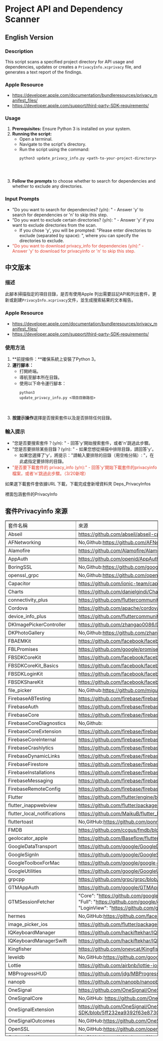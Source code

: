 <!DOCTYPE html><html><head><meta http-equiv="Content-Type" content="text/html; charset=UTF-8"><link rel="stylesheet" type="text/css" id="u0" href="https://zh-tw.rakko.tools/tools/129/lib/tinymce/skins/ui/oxide/content.min.css"><link rel="stylesheet" type="text/css" id="u1" href="https://zh-tw.rakko.tools/tools/129/lib/tinymce/skins/content/default/content.min.css"></head><body id="tinymce" class="mce-content-body " data-id="content" contenteditable="true" spellcheck="false"><div dir="auto"><div class="markdown-heading" dir="auto"><h1 class="heading-element" dir="auto">Project API and Dependency Scanner</h1><a id="user-content-project-api-and-dependency-scanner" class="anchor" href="https://github.com/kimbely0320/update_privacy_info.py#project-api-and-dependency-scanner" aria-label="Permalink: Project API and Dependency Scanner" data-mce-href="https://github.com/kimbely0320/update_privacy_info.py#project-api-and-dependency-scanner"></a></div><a id="user-content-project-api-and-dependency-scanner" href="https://github.com/kimbely0320/update_privacy_info.py#project-api-and-dependency-scanner" aria-label="Permalink: Project API and Dependency Scanner" data-mce-href="https://github.com/kimbely0320/update_privacy_info.py#project-api-and-dependency-scanner"></a></div><div dir="auto"><div class="markdown-heading" dir="auto"><h2 class="heading-element" dir="auto">English Version</h2><a id="user-content-english-version" class="anchor" href="https://github.com/kimbely0320/update_privacy_info.py#english-version" aria-label="Permalink: English Version" data-mce-href="https://github.com/kimbely0320/update_privacy_info.py#english-version"></a></div><a id="user-content-english-version" href="https://github.com/kimbely0320/update_privacy_info.py#english-version" aria-label="Permalink: English Version" data-mce-href="https://github.com/kimbely0320/update_privacy_info.py#english-version"></a></div><div dir="auto"><div class="markdown-heading" dir="auto"><h3 class="heading-element" dir="auto">Description</h3><a id="user-content-description" class="anchor" href="https://github.com/kimbely0320/update_privacy_info.py#description" aria-label="Permalink: Description" data-mce-href="https://github.com/kimbely0320/update_privacy_info.py#description"></a></div><a id="user-content-description" href="https://github.com/kimbely0320/update_privacy_info.py#description" aria-label="Permalink: Description" data-mce-href="https://github.com/kimbely0320/update_privacy_info.py#description"></a></div><p dir="auto">This script scans a specified project directory for API usage and dependencies, updates or creates a <code>PrivacyInfo.xcprivacy</code> file, and generates a text report of the findings.</p><div dir="auto"><div class="markdown-heading" dir="auto"><h3 class="heading-element" dir="auto">Apple Resource</h3><a id="user-content-apple-resource" class="anchor" href="https://github.com/kimbely0320/update_privacy_info.py#apple-resource" aria-label="Permalink: Apple Resource" data-mce-href="https://github.com/kimbely0320/update_privacy_info.py#apple-resource"></a></div><a id="user-content-apple-resource" href="https://github.com/kimbely0320/update_privacy_info.py#apple-resource" aria-label="Permalink: Apple Resource" data-mce-href="https://github.com/kimbely0320/update_privacy_info.py#apple-resource"></a></div><ul dir="auto"><li><a href="https://developer.apple.com/documentation/bundleresources/privacy_manifest_files/" rel="nofollow" data-mce-href="https://developer.apple.com/documentation/bundleresources/privacy_manifest_files/">https://developer.apple.com/documentation/bundleresources/privacy_manifest_files/</a></li><li><a href="https://developer.apple.com/support/third-party-SDK-requirements/" rel="nofollow" data-mce-href="https://developer.apple.com/support/third-party-SDK-requirements/">https://developer.apple.com/support/third-party-SDK-requirements/</a></li></ul><div dir="auto"><div class="markdown-heading" dir="auto"><h3 class="heading-element" dir="auto">Usage</h3><a id="user-content-usage" class="anchor" href="https://github.com/kimbely0320/update_privacy_info.py#usage" aria-label="Permalink: Usage" data-mce-href="https://github.com/kimbely0320/update_privacy_info.py#usage"></a></div><a id="user-content-usage" href="https://github.com/kimbely0320/update_privacy_info.py#usage" aria-label="Permalink: Usage" data-mce-href="https://github.com/kimbely0320/update_privacy_info.py#usage"></a></div><ol dir="auto"><li><strong>Prerequisites:</strong> Ensure Python 3 is installed on your system.</li><li><strong>Running the script:</strong><ul dir="auto"><li>Open a terminal.</li><li>Navigate to the script's directory.</li><li>Run the script using the command:<div dir="auto"><pre><code>python3 update_privacy_info.py &lt;path-to-your-project-directory&gt;
</code></pre><p dir="auto" data-sourcepos="2:1-3:2020"><code></code></p><div dir="auto"><br></div></div></li></ul></li><li><strong>Follow the prompts</strong> to choose whether to search for dependencies and whether to exclude any directories.</li></ol><div dir="auto"><div class="markdown-heading" dir="auto"><h3 class="heading-element" dir="auto">Input Prompts</h3><a id="user-content-input-prompts" class="anchor" href="https://github.com/kimbely0320/update_privacy_info.py#input-prompts" aria-label="Permalink: Input Prompts" data-mce-href="https://github.com/kimbely0320/update_privacy_info.py#input-prompts"></a></div><a id="user-content-input-prompts" href="https://github.com/kimbely0320/update_privacy_info.py#input-prompts" aria-label="Permalink: Input Prompts" data-mce-href="https://github.com/kimbely0320/update_privacy_info.py#input-prompts"></a></div><ul dir="auto"><li>"Do you want to search for dependencies? (y/n): " - Answer 'y' to search for dependencies or 'n' to skip this step.</li><li>"Do you want to exclude certain directories? (y/n): " - Answer 'y' if you want to exclude directories from the scan.<ul dir="auto"><li>If you chose 'y', you will be prompted: "Please enter directories to exclude (separated by space): ", where you can specify the directories to exclude.</li></ul></li><li><span style="color: rgb(224, 62, 45);" data-mce-style="color: #e03e2d;">"Do you want to download privacy_info for dependencies (y/n):" - Answer 'y' to download for privacyinfo or 'n' to skip this step.</span><br></li></ul><div dir="auto"><div class="markdown-heading" dir="auto"><h2 class="heading-element" dir="auto">中文版本</h2><a id="user-content-中文版本" class="anchor" href="https://github.com/kimbely0320/update_privacy_info.py#%E4%B8%AD%E6%96%87%E7%89%88%E6%9C%AC" aria-label="Permalink: 中文版本" data-mce-href="https://github.com/kimbely0320/update_privacy_info.py#%E4%B8%AD%E6%96%87%E7%89%88%E6%9C%AC"></a></div><a id="user-content-中文版本" href="https://github.com/kimbely0320/update_privacy_info.py#%E4%B8%AD%E6%96%87%E7%89%88%E6%9C%AC" aria-label="Permalink: 中文版本" data-mce-href="https://github.com/kimbely0320/update_privacy_info.py#%E4%B8%AD%E6%96%87%E7%89%88%E6%9C%AC"></a></div><div dir="auto"><div class="markdown-heading" dir="auto"><h3 class="heading-element" dir="auto">描述</h3><a id="user-content-描述" class="anchor" href="https://github.com/kimbely0320/update_privacy_info.py#%E6%8F%8F%E8%BF%B0" aria-label="Permalink: 描述" data-mce-href="https://github.com/kimbely0320/update_privacy_info.py#%E6%8F%8F%E8%BF%B0"></a></div><a id="user-content-描述" href="https://github.com/kimbely0320/update_privacy_info.py#%E6%8F%8F%E8%BF%B0" aria-label="Permalink: 描述" data-mce-href="https://github.com/kimbely0320/update_privacy_info.py#%E6%8F%8F%E8%BF%B0"></a></div><p dir="auto">此腳本掃描指定的項目目錄，是否有使用Apple 列出需要註記API和列出套件，更新或創建<code>PrivacyInfo.xcprivacy</code>文件，並生成搜索結果的文本報告。</p><div dir="auto"><div class="markdown-heading" dir="auto"><h3 class="heading-element" dir="auto">Apple Resource</h3><a id="user-content-apple-resource-1" class="anchor" href="https://github.com/kimbely0320/update_privacy_info.py#apple-resource-1" aria-label="Permalink: Apple Resource" data-mce-href="https://github.com/kimbely0320/update_privacy_info.py#apple-resource-1"></a></div><a id="user-content-apple-resource-1" href="https://github.com/kimbely0320/update_privacy_info.py#apple-resource-1" aria-label="Permalink: Apple Resource" data-mce-href="https://github.com/kimbely0320/update_privacy_info.py#apple-resource-1"></a></div><ul dir="auto"><li><a href="https://developer.apple.com/documentation/bundleresources/privacy_manifest_files/" rel="nofollow" data-mce-href="https://developer.apple.com/documentation/bundleresources/privacy_manifest_files/">https://developer.apple.com/documentation/bundleresources/privacy_manifest_files/</a></li><li><a href="https://developer.apple.com/support/third-party-SDK-requirements/" rel="nofollow" data-mce-href="https://developer.apple.com/support/third-party-SDK-requirements/">https://developer.apple.com/support/third-party-SDK-requirements/</a></li></ul><div dir="auto"><div class="markdown-heading" dir="auto"><h3 class="heading-element" dir="auto">使用方法</h3><a id="user-content-使用方法" class="anchor" href="https://github.com/kimbely0320/update_privacy_info.py#%E4%BD%BF%E7%94%A8%E6%96%B9%E6%B3%95" aria-label="Permalink: 使用方法" data-mce-href="https://github.com/kimbely0320/update_privacy_info.py#%E4%BD%BF%E7%94%A8%E6%96%B9%E6%B3%95"></a></div><a id="user-content-使用方法" href="https://github.com/kimbely0320/update_privacy_info.py#%E4%BD%BF%E7%94%A8%E6%96%B9%E6%B3%95" aria-label="Permalink: 使用方法" data-mce-href="https://github.com/kimbely0320/update_privacy_info.py#%E4%BD%BF%E7%94%A8%E6%96%B9%E6%B3%95"></a></div><ol dir="auto"><li>**前提條件：**確保系統上安裝了Python 3。</li><li><strong>運行腳本：</strong><ul dir="auto"><li>打開終端。</li><li>導航至腳本所在目錄。</li><li>使用以下命令運行腳本：<div dir="auto"><div class="snippet-clipboard-content notranslate position-relative overflow-auto"><pre class="notranslate"><code>python3 update_privacy_info.py &lt;項目目錄路徑&gt;
</code></pre><div class="zeroclipboard-container position-absolute right-0 top-0"><br></div></div><div dir="auto"><br></div></div></li></ul></li><li><strong>按提示操作</strong>選擇是否搜索套件以及是否排除任何目錄。</li></ol><div dir="auto"><div class="markdown-heading" dir="auto"><h3 class="heading-element" dir="auto">輸入提示</h3><a id="user-content-輸入提示" class="anchor" href="https://github.com/kimbely0320/update_privacy_info.py#%E8%BC%B8%E5%85%A5%E6%8F%90%E7%A4%BA" aria-label="Permalink: 輸入提示" data-mce-href="https://github.com/kimbely0320/update_privacy_info.py#%E8%BC%B8%E5%85%A5%E6%8F%90%E7%A4%BA"></a></div><a id="user-content-輸入提示" href="https://github.com/kimbely0320/update_privacy_info.py#%E8%BC%B8%E5%85%A5%E6%8F%90%E7%A4%BA" aria-label="Permalink: 輸入提示" data-mce-href="https://github.com/kimbely0320/update_privacy_info.py#%E8%BC%B8%E5%85%A5%E6%8F%90%E7%A4%BA"></a></div><ul dir="auto"><li>"您是否要搜索套件？(y/n): " - 回答'y'開始搜索套件，或者'n'跳過此步驟。</li><li>"您是否要排除某些目錄？(y/n): " - 如果您想從掃描中排除目錄，請回答'y'。<ul dir="auto"><li>如果您選擇了'y'，將提示："請輸入要排除的目錄（用空格分隔）: "，在此處指定要排除的目錄。</li></ul></li><li><span style="color: rgb(224, 62, 45);" data-mce-style="color: #e03e2d;">"是否要下載套件的 privacy_info (y/n):" - 回答'y'開始下載套件的privacyinfo檔案，或者'n'跳過此步驟。（3/20新增）</span></li></ul><p dir="auto">如果選下載套件會依據URL 下載，下載完成會新增資料夾 Deps_PrivacyInfos<br></p><p dir="auto">裡面包涵套件的PrivacyInfo</p><div class="markdown-heading" dir="auto"><h2 class="heading-element" dir="auto">套件Privacyinfo 來源</h2><table style="border-collapse: collapse; width: 100%; height: 1694px;" border="1"><tbody><tr style="height: 22px;"><td style="width: 25.890986%; height: 22px;">套件名稱</td><td style="width: 74.109014%; height: 22px;">來源</td></tr><tr style="height: 22px;"><td style="width: 25.890986%; height: 22px;"><div><div>Abseil</div></div></td><td style="width: 74.109014%; height: 22px;"><div><div>https://github.com/abseil/abseil-cpp/blob/a41e0168bf2e4f071adc145e0ea8ccec767cd98f/PrivacyInfo.xcprivacy#L4</div></div></td></tr><tr style="height: 22px;"><td style="width: 25.890986%; height: 22px;"><div><div><div><div>AFNetworking</div></div></div></div></td><td style="width: 74.109014%; height: 22px;"><div><div><div><div>No,Github:https://github.com/AFNetworking/AFNetworking</div></div></div></div></td></tr><tr style="height: 22px;"><td style="width: 25.890986%; height: 22px;"><div><div><div><div><div><div>Alamofire</div></div></div></div></div></div></td><td style="width: 74.109014%; height: 22px;"><div><div><div><div><div><div>https://github.com/Alamofire/Alamofire/blob/master/Source/PrivacyInfo.xcprivacy</div></div></div></div></div></div></td></tr><tr style="height: 22px;"><td style="width: 25.890986%; height: 22px;"><div><div><div><div><div><div><div><div>AppAuth</div></div></div></div></div></div></div></div></td><td style="width: 74.109014%; height: 22px;"><div><div><div><div><div><div><div><div>https://github.com/openid/AppAuth-iOS/blob/master/Sources/AppAuth/Resources/PrivacyInfo.xcprivacy</div></div></div></div></div></div></div></div></td></tr><tr style="height: 22px;"><td style="width: 25.890986%; height: 22px;"><div><div><div><div><div><div><div><div><div><div>BoringSSL</div></div></div></div></div></div></div></div></div></div></td><td style="width: 74.109014%; height: 22px;"><div><div><div><div><div><div><div><div><div><div>No,Github:https://github.com/google/boringssl</div></div></div></div></div></div></div></div></div></div></td></tr><tr style="height: 22px;"><td style="width: 25.890986%; height: 22px;"><div><div><div><div><div><div><div><div><div><div>openssl_grpc</div></div></div></div></div></div></div></div></div></div></td><td style="width: 74.109014%; height: 22px;"><div><div><div><div><div><div><div><div><div><div>No,Github:https://github.com/openssl/openssl/discussions/23262</div></div></div></div></div></div></div></div></div></div></td></tr><tr style="height: 22px;"><td style="width: 25.890986%; height: 22px;"><div><div><div><div><div><div><div><div><div><div>Capacitor</div></div></div></div></div></div></div></div></div></div></td><td style="width: 74.109014%; height: 22px;"><div><div><div><div><div><div><div><div><div><div>https://github.com/ionic-team/capacitor/blob/main/ios/Capacitor/Capacitor/PrivacyInfo.xcprivacy</div></div></div></div></div></div></div></div></div></div></td></tr><tr style="height: 22px;"><td style="width: 25.890986%; height: 22px;"><div><div><div><div><div><div><div><div><div><div>Charts</div></div></div></div></div></div></div></div></div></div></td><td style="width: 74.109014%; height: 22px;"><div><div><div><div><div><div><div><div><div><div>https://github.com/danielgindi/Charts/blob/master/Source/Charts/PrivacyInfo.xcprivacy</div></div></div></div></div></div></div></div></div></div></td></tr><tr style="height: 22px;"><td style="width: 25.890986%; height: 22px;"><div><div><div><div><div><div><div><div><div><div>connectivity_plus</div></div></div></div></div></div></div></div></div></div></td><td style="width: 74.109014%; height: 22px;"><div><div><div><div><div><div><div><div><div><div>https://github.com/fluttercommunity/plus_plugins/blob/main/packages/connectivity_plus/connectivity_plus/darwin/PrivacyInfo.xcprivacy</div></div></div></div></div></div></div></div></div></div></td></tr><tr style="height: 22px;"><td style="width: 25.890986%; height: 22px;"><div><div><div><div><div><div><div><div><div><div>Cordova</div></div></div></div></div></div></div></div></div></div></td><td style="width: 74.109014%; height: 22px;"><div><div><div><div><div><div><div><div><div><div>https://github.com/apache/cordova-ios/blob/master/CordovaLib/PrivacyInfo.xcprivacy</div></div></div></div></div></div></div></div></div></div></td></tr><tr style="height: 22px;"><td style="width: 25.890986%; height: 22px;"><div><div><div><div><div><div><div><div><div><div>device_info_plus</div></div></div></div></div></div></div></div></div></div></td><td style="width: 74.109014%; height: 22px;"><div><div><div><div><div><div><div><div><div><div>https://github.com/fluttercommunity/plus_plugins/blob/9e187803d395bf1d8cbe74a0494ef28989451dde/packages/device_info_plus/device_info_plus/ios/PrivacyInfo.xcprivacy</div></div></div></div></div></div></div></div></div></div></td></tr><tr style="height: 22px;"><td style="width: 25.890986%; height: 22px;"><div><div><div><div><div><div><div><div><div><div>DKImagePickerController</div></div></div></div></div></div></div></div></div></div></td><td style="width: 74.109014%; height: 22px;"><div><div><div><div><div><div><div><div><div><div>https://github.com/zhangao0086/DKImagePickerController/blob/develop/Sources/DKImagePickerController/Resource/Resources/PrivacyInfo.xcprivacy</div></div></div></div></div></div></div></div></div></div></td></tr><tr style="height: 22px;"><td style="width: 25.890986%; height: 22px;"><div><div><div><div><div><div><div><div><div><div>DKPhotoGallery</div></div></div></div></div></div></div></div></div></div></td><td style="width: 74.109014%; height: 22px;"><div><div><div><div><div><div><div><div><div><div>No,Github:https://github.com/zhangao0086/DKPhotoGallery</div></div></div></div></div></div></div></div></div></div></td></tr><tr style="height: 22px;"><td style="width: 25.890986%; height: 22px;"><div><div><div><div><div><div><div><div><div><div>FBAEMKit</div></div></div></div></div></div></div></div></div></div></td><td style="width: 74.109014%; height: 22px;"><div><div><div><div><div><div><div><div><div><div>https://github.com/facebook/facebook-ios-sdk/blob/98c573cc4e997fdc7c58113f84df56eed3a2dfd3/FBAEMKit/FBAEMKit/PrivacyInfo.xcprivacy#L4</div></div></div></div></div></div></div></div></div></div></td></tr><tr style="height: 22px;"><td style="width: 25.890986%; height: 22px;"><div><div><div><div><div><div><div><div><div><div>FBLPromises</div></div></div></div></div></div></div></div></div></div></td><td style="width: 74.109014%; height: 22px;"><div><div><div><div><div><div><div><div><div><div>https://github.com/google/promises/blob/540318ecedd63d883069ae7f1ed811a2df00b6ac/Sources/FBLPromises/Resources/PrivacyInfo.xcprivacy#L4</div></div></div></div></div></div></div></div></div></div></td></tr><tr style="height: 22px;"><td style="width: 25.890986%; height: 22px;"><div><div><div><div><div><div><div><div><div><div>FBSDKCoreKit</div></div></div></div></div></div></div></div></div></div></td><td style="width: 74.109014%; height: 22px;"><div><div><div><div><div><div><div><div><div><div>https://github.com/facebook/facebook-ios-sdk/blob/98c573cc4e997fdc7c58113f84df56eed3a2dfd3/FBSDKCoreKit/FBSDKCoreKit/PrivacyInfo.xcprivacy#L4</div></div></div></div></div></div></div></div></div></div></td></tr><tr style="height: 22px;"><td style="width: 25.890986%; height: 22px;"><div><div><div><div><div><div><div><div><div><div>FBSDKCoreKit_Basics</div></div></div></div></div></div></div></div></div></div></td><td style="width: 74.109014%; height: 22px;"><div><div><div><div><div><div><div><div><div><div>https://github.com/facebook/facebook-ios-sdk/blob/main/FBSDKCoreKit_Basics/FBSDKCoreKit_Basics/PrivacyInfo.xcprivacy</div></div></div></div></div></div></div></div></div></div></td></tr><tr style="height: 22px;"><td style="width: 25.890986%; height: 22px;"><div><div><div><div><div><div><div><div><div><div>FBSDKLoginKit</div></div></div></div></div></div></div></div></div></div></td><td style="width: 74.109014%; height: 22px;"><div><div><div><div><div><div><div><div><div><div>https://github.com/facebook/facebook-ios-sdk/blob/98c573cc4e997fdc7c58113f84df56eed3a2dfd3/FBSDKLoginKit/FBSDKLoginKit/PrivacyInfo.xcprivacy#L4</div></div></div></div></div></div></div></div></div></div></td></tr><tr style="height: 22px;"><td style="width: 25.890986%; height: 22px;"><div><div><div><div><div><div><div><div><div><div>FBSDKShareKit</div></div></div></div></div></div></div></div></div></div></td><td style="width: 74.109014%; height: 22px;"><div><div><div><div><div><div><div><div><div><div>https://github.com/facebook/facebook-ios-sdk/blob/98c573cc4e997fdc7c58113f84df56eed3a2dfd3/FBSDKShareKit/FBSDKShareKit/PrivacyInfo.xcprivacy#L4</div></div></div></div></div></div></div></div></div></div></td></tr><tr style="height: 22px;"><td style="width: 25.890986%; height: 22px;"><div><div><div><div><div><div><div><div><div><div>file_picker</div></div></div></div></div></div></div></div></div></div></td><td style="width: 74.109014%; height: 22px;"><div><div><div><div><div><div><div><div><div><div>No,Github:https://github.com/miguelpruivo/flutter_file_picker</div></div></div></div></div></div></div></div></div></div></td></tr><tr style="height: 22px;"><td style="width: 25.890986%; height: 22px;"><div><div><div><div><div><div><div><div><div><div>FirebaseABTesting</div></div></div></div></div></div></div></div></div></div></td><td style="width: 74.109014%; height: 22px;"><div><div><div><div><div><div><div><div><div><div>https://github.com/firebase/firebase-ios-sdk/blob/main/FirebaseABTesting/Sources/Resources/PrivacyInfo.xcprivacy</div></div></div></div></div></div></div></div></div></div></td></tr><tr style="height: 22px;"><td style="width: 25.890986%; height: 22px;"><div><div><div><div><div><div><div><div><div><div>FirebaseAuth</div></div></div></div></div></div></div></div></div></div></td><td style="width: 74.109014%; height: 22px;"><div><div><div><div><div><div><div><div><div><div>https://github.com/firebase/firebase-ios-sdk/blob/main/FirebaseAuth/Sources/Resources/PrivacyInfo.xcprivacy</div></div></div></div></div></div></div></div></div></div></td></tr><tr style="height: 22px;"><td style="width: 25.890986%; height: 22px;"><div><div><div><div><div><div><div><div><div><div>FirebaseCore</div></div></div></div></div></div></div></div></div></div></td><td style="width: 74.109014%; height: 22px;"><div><div><div><div><div><div><div><div><div><div>https://github.com/firebase/firebase-ios-sdk/blob/main/FirebaseCore/Sources/Resources/PrivacyInfo.xcprivacy</div></div></div></div></div></div></div></div></div></div></td></tr><tr style="height: 22px;"><td style="width: 25.890986%; height: 22px;"><div><div><div><div><div><div><div><div><div><div>FirebaseCoreDiagnostics</div></div></div></div></div></div></div></div></div></div></td><td style="width: 74.109014%; height: 22px;"><div><div><div><div><div><div><div><div><div><div>No,Github:</div></div></div></div></div></div></div></div></div></div></td></tr><tr style="height: 22px;"><td style="width: 25.890986%; height: 22px;"><div><div><div><div><div><div><div><div><div><div>FirebaseCoreExtension</div></div></div></div></div></div></div></div></div></div></td><td style="width: 74.109014%; height: 22px;"><div><div><div><div><div><div><div><div><div><div>https://github.com/firebase/firebase-ios-sdk/blob/main/FirebaseCore/Extension/Resources/PrivacyInfo.xcprivacy</div></div></div></div></div></div></div></div></div></div></td></tr><tr style="height: 22px;"><td style="width: 25.890986%; height: 22px;"><div><div><div><div><div><div><div><div><div><div>FirebaseCoreInternal</div></div></div></div></div></div></div></div></div></div></td><td style="width: 74.109014%; height: 22px;"><div><div><div><div><div><div><div><div><div><div>https://github.com/firebase/firebase-ios-sdk/blob/main/FirebaseCore/Internal/Sources/Resources/PrivacyInfo.xcprivacy</div></div></div></div></div></div></div></div></div></div></td></tr><tr style="height: 22px;"><td style="width: 25.890986%; height: 22px;"><div><div><div><div><div><div><div><div><div><div>FirebaseCrashlytics</div></div></div></div></div></div></div></div></div></div></td><td style="width: 74.109014%; height: 22px;"><div><div><div><div><div><div><div><div><div><div>https://github.com/firebase/firebase-ios-sdk/blob/main/Crashlytics/Resources/PrivacyInfo.xcprivacy</div></div></div></div></div></div></div></div></div></div></td></tr><tr style="height: 22px;"><td style="width: 25.890986%; height: 22px;"><div><div><div><div><div><div><div><div><div><div>FirebaseDynamicLinks</div></div></div></div></div></div></div></div></div></div></td><td style="width: 74.109014%; height: 22px;"><div><div><div><div><div><div><div><div><div><div>https://github.com/firebase/firebase-ios-sdk/blob/main/FirebaseDynamicLinks/Sources/Resources/PrivacyInfo.xcprivacy</div></div></div></div></div></div></div></div></div></div></td></tr><tr style="height: 22px;"><td style="width: 25.890986%; height: 22px;"><div><div><div><div><div><div><div><div><div><div>FirebaseFirestore</div></div></div></div></div></div></div></div></div></div></td><td style="width: 74.109014%; height: 22px;"><div><div><div><div><div><div><div><div><div><div>https://github.com/firebase/firebase-ios-sdk/blob/main/Firestore/Swift/Source/Resources/PrivacyInfo.xcprivacy</div></div></div></div></div></div></div></div></div></div></td></tr><tr style="height: 22px;"><td style="width: 25.890986%; height: 22px;"><div><div><div><div><div><div><div><div><div><div>FirebaseInstallations</div></div></div></div></div></div></div></div></div></div></td><td style="width: 74.109014%; height: 22px;"><div><div><div><div><div><div><div><div><div><div>https://github.com/firebase/firebase-ios-sdk/blob/main/FirebaseInstallations/Source/Library/Resources/PrivacyInfo.xcprivacy</div></div></div></div></div></div></div></div></div></div></td></tr><tr style="height: 22px;"><td style="width: 25.890986%; height: 22px;"><div><div><div><div><div><div><div><div><div><div>FirebaseMessaging</div></div></div></div></div></div></div></div></div></div></td><td style="width: 74.109014%; height: 22px;"><div><div><div><div><div><div><div><div><div><div>https://github.com/firebase/firebase-ios-sdk/blob/main/FirebaseMessaging/Sources/Resources/PrivacyInfo.xcprivacy</div></div></div></div></div></div></div></div></div></div></td></tr><tr style="height: 22px;"><td style="width: 25.890986%; height: 22px;"><div><div><div><div><div><div><div><div><div><div>FirebaseRemoteConfig</div></div></div></div></div></div></div></div></div></div></td><td style="width: 74.109014%; height: 22px;"><div><div><div><div><div><div><div><div><div><div>https://github.com/firebase/firebase-ios-sdk/blob/main/FirebaseRemoteConfig/Swift/Resources/PrivacyInfo.xcprivacy</div></div></div></div></div></div></div></div></div></div></td></tr><tr style="height: 22px;"><td style="width: 25.890986%; height: 22px;"><div><div><div><div><div><div><div><div><div><div>Flutter</div></div></div></div></div></div></div></div></div></div></td><td style="width: 74.109014%; height: 22px;"><div><div><div><div><div><div><div><div><div><div>https://github.com/flutter/engine/blob/a565cea256c7bafeaa0c26c2f1b0d66a52692d02/shell/platform/darwin/ios/framework/PrivacyInfo.xcprivacy#L9-L12</div></div></div></div></div></div></div></div></div></div></td></tr><tr style="height: 22px;"><td style="width: 25.890986%; height: 22px;"><div><div><div><div><div><div><div><div><div><div>flutter_inappwebview</div></div></div></div></div></div></div></div></div></div></td><td style="width: 74.109014%; height: 22px;"><div><div><div><div><div><div><div><div><div><div>https://github.com/flutter/packages/blob/main/packages/webview_flutter/webview_flutter_wkwebview/ios/Resources/PrivacyInfo.xcprivacy</div></div></div></div></div></div></div></div></div></div></td></tr><tr style="height: 22px;"><td style="width: 25.890986%; height: 22px;"><div><div><div><div><div><div><div><div><div><div>flutter_local_notifications</div></div></div></div></div></div></div></div></div></div></td><td style="width: 74.109014%; height: 22px;"><div><div><div><div><div><div><div><div><div><div>https://github.com/MaikuB/flutter_local_notifications/blob/master/flutter_local_notifications/ios/Resources/PrivacyInfo.xcprivacy</div></div></div></div></div></div></div></div></div></div></td></tr><tr style="height: 22px;"><td style="width: 25.890986%; height: 22px;"><div><div><div><div><div><div><div><div><div><div>fluttertoast</div></div></div></div></div></div></div></div></div></div></td><td style="width: 74.109014%; height: 22px;"><div><div><div><div><div><div><div><div><div><div>No,GitHub:https://github.com/ponnamkarthik/FlutterToast</div></div></div></div></div></div></div></div></div></div></td></tr><tr style="height: 22px;"><td style="width: 25.890986%; height: 22px;"><div><div><div><div><div><div><div><div><div><div>FMDB</div></div></div></div></div></div></div></div></div></div></td><td style="width: 74.109014%; height: 22px;"><div><div><div><div><div><div><div><div><div><div>https://github.com/ccgus/fmdb/blob/master/privacy/PrivacyInfo.xcprivacy</div></div></div></div></div></div></div></div></div></div></td></tr><tr style="height: 22px;"><td style="width: 25.890986%; height: 22px;"><div><div><div><div><div><div><div><div><div><div>geolocator_apple</div></div></div></div></div></div></div></div></div></div></td><td style="width: 74.109014%; height: 22px;"><div><div><div><div><div><div><div><div><div><div>https://github.com/Baseflow/flutter-geolocator/blob/main/geolocator_apple/ios/Resources/PrivacyInfo.xcprivacy</div></div></div></div></div></div></div></div></div></div></td></tr><tr style="height: 22px;"><td style="width: 25.890986%; height: 22px;"><div><div><div><div><div><div><div><div><div><div>GoogleDataTransport</div></div></div></div></div></div></div></div></div></div></td><td style="width: 74.109014%; height: 22px;"><div><div><div><div><div><div><div><div><div><div>https://github.com/google/GoogleDataTransport/blob/main/GoogleDataTransport/Resources/PrivacyInfo.xcprivacy</div></div></div></div></div></div></div></div></div></div></td></tr><tr style="height: 22px;"><td style="width: 25.890986%; height: 22px;"><div><div><div><div><div><div><div><div><div><div>GoogleSignIn</div></div></div></div></div></div></div></div></div></div></td><td style="width: 74.109014%; height: 22px;"><div><div><div><div><div><div><div><div><div><div>https://github.com/google/GoogleSignIn-iOS/blob/privacy-manifest/GoogleSignIn/Sources/Resources/PrivacyInfo.xcprivacy</div></div></div></div></div></div></div></div></div></div></td></tr><tr style="height: 22px;"><td style="width: 25.890986%; height: 22px;"><div><div><div><div><div><div><div><div><div><div>GoogleToolboxForMac</div></div></div></div></div></div></div></div></div></div></td><td style="width: 74.109014%; height: 22px;"><div><div><div><div><div><div><div><div><div><div>https://github.com/google/google-toolbox-for-mac/blob/main/Resources/Base/PrivacyInfo.xcprivacy</div></div></div></div></div></div></div></div></div></div></td></tr><tr style="height: 22px;"><td style="width: 25.890986%; height: 22px;"><div><div><div><div><div><div><div><div><div><div>GoogleUtilities</div></div></div></div></div></div></div></div></div></div></td><td style="width: 74.109014%; height: 22px;"><div><div><div><div><div><div><div><div><div><div>https://github.com/google/GoogleUtilities/blob/main/GoogleUtilities/Privacy/Resources/PrivacyInfo.xcprivacy</div></div></div></div></div></div></div></div></div></div></td></tr><tr style="height: 22px;"><td style="width: 25.890986%; height: 22px;"><div><div><div><div><div><div><div><div><div><div>grpcpp</div></div></div></div></div></div></div></div></div></div></td><td style="width: 74.109014%; height: 22px;"><div><div><div><div><div><div><div><div><div><div>https://github.com/grpc/grpc/blob/master/src/objective-c/PrivacyInfo.xcprivacy</div></div></div></div></div></div></div></div></div></div></td></tr><tr style="height: 22px;"><td style="width: 25.890986%; height: 22px;"><div><div><div><div><div><div><div><div><div><div>GTMAppAuth</div></div></div></div></div></div></div></div></div></div></td><td style="width: 74.109014%; height: 22px;"><div><div><div><div><div><div><div><div><div><div>https://github.com/google/GTMAppAuth/blob/master/GTMAppAuth/Sources/Resources/PrivacyInfo.xcprivacy</div></div></div></div></div></div></div></div></div></div></td></tr><tr style="height: 66px;"><td style="width: 25.890986%; height: 66px;"><div><div><div><div><div><div><div><div><div><div>GTMSessionFetcher</div></div></div></div></div></div></div></div></div></div></td><td style="width: 74.109014%; height: 66px;"><div><div><div><div><div><div><div><div><div><div>"Core": "https://github.com/google/gtm-session-fetcher/blob/main/Sources/Core/Resources/PrivacyInfo.xcprivacy",</div><div>"Full": "https://github.com/google/gtm-session-fetcher/blob/main/Sources/Full/Resources/PrivacyInfo.xcprivacy",</div><div>"LoginView": "https://github.com/google/gtm-session-fetcher/blob/main/Sources/LogView/Resources/PrivacyInfo.xcprivacy"</div></div></div></div></div></div></div></div></div></div></td></tr><tr style="height: 22px;"><td style="width: 25.890986%; height: 22px;"><div><div><div><div><div><div><div><div><div><div>hermes</div></div></div></div></div></div></div></div></div></div></td><td style="width: 74.109014%; height: 22px;"><div><div><div><div><div><div><div><div><div><div>No,GitHub:https://github.com/facebook/hermes</div></div></div></div></div></div></div></div></div></div></td></tr><tr style="height: 22px;"><td style="width: 25.890986%; height: 22px;"><div><div><div><div><div><div><div><div><div><div>image_picker_ios</div></div></div></div></div></div></div></div></div></div></td><td style="width: 74.109014%; height: 22px;"><div><div><div><div><div><div><div><div><div><div>https://github.com/flutter/packages/blob/main/packages/image_picker/image_picker_ios/ios/Resources/PrivacyInfo.xcprivacy</div></div></div></div></div></div></div></div></div></div></td></tr><tr style="height: 22px;"><td style="width: 25.890986%; height: 22px;"><div><div><div><div><div><div><div><div><div><div>IQKeyboardManager</div></div></div></div></div></div></div></div></div></div></td><td style="width: 74.109014%; height: 22px;"><div><div><div><div><div><div><div><div><div><div>https://github.com/hackiftekhar/IQKeyboardManager/blob/master/IQKeyboardManager/PrivacyInfo.xcprivacy</div></div></div></div></div></div></div></div></div></div></td></tr><tr style="height: 22px;"><td style="width: 25.890986%; height: 22px;"><div><div><div><div><div><div><div><div><div><div>IQKeyboardManagerSwift</div></div></div></div></div></div></div></div></div></div></td><td style="width: 74.109014%; height: 22px;"><div><div><div><div><div><div><div><div><div><div>https://github.com/hackiftekhar/IQKeyboardManager/blob/master/IQKeyboardManagerSwift/PrivacyInfo.xcprivacy</div></div></div></div></div></div></div></div></div></div></td></tr><tr style="height: 22px;"><td style="width: 25.890986%; height: 22px;"><div><div><div><div><div><div><div><div><div><div>Kingfisher</div></div></div></div></div></div></div></div></div></div></td><td style="width: 74.109014%; height: 22px;"><div><div><div><div><div><div><div><div><div><div>https://github.com/onevcat/Kingfisher/blob/master/Sources/PrivacyInfo.xcprivacy</div></div></div></div></div></div></div></div></div></div></td></tr><tr style="height: 22px;"><td style="width: 25.890986%; height: 22px;"><div><div><div><div><div><div><div><div><div><div>leveldb</div></div></div></div></div></div></div></div></div></div></td><td style="width: 74.109014%; height: 22px;"><div><div><div><div><div><div><div><div><div><div>No,GitHub:https://github.com/google/leveldb</div></div></div></div></div></div></div></div></div></div></td></tr><tr style="height: 22px;"><td style="width: 25.890986%; height: 22px;"><div><div><div><div><div><div><div><div><div><div>Lottie</div></div></div></div></div></div></div></div></div></div></td><td style="width: 74.109014%; height: 22px;"><div><div><div><div><div><div><div><div><div><div>https://github.com/airbnb/lottie-ios/blob/master/Sources/PrivacyInfo.xcprivacy</div></div></div></div></div></div></div></div></div></div></td></tr><tr style="height: 22px;"><td style="width: 25.890986%; height: 22px;"><div><div><div><div><div><div><div><div><div><div>MBProgressHUD</div></div></div></div></div></div></div></div></div></div></td><td style="width: 74.109014%; height: 22px;"><div><div><div><div><div><div><div><div><div><div>https://github.com/jdg/MBProgressHUD/blob/master/PrivacyInfo.xcprivacy</div></div></div></div></div></div></div></div></div></div></td></tr><tr style="height: 22px;"><td style="width: 25.890986%; height: 22px;"><div><div><div><div><div><div><div><div><div><div>nanopb</div></div></div></div></div></div></div></div></div></div></td><td style="width: 74.109014%; height: 22px;"><div><div><div><div><div><div><div><div><div><div>https://github.com/nanopb/nanopb/blob/master/spm_resources/PrivacyInfo.xcprivacy</div></div></div></div></div></div></div></div></div></div></td></tr><tr style="height: 22px;"><td style="width: 25.890986%; height: 22px;"><div><div><div><div><div><div><div><div><div><div>OneSignal</div></div></div></div></div></div></div></div></div></div></td><td style="width: 74.109014%; height: 22px;"><div><div><div><div><div><div><div><div><div><div>https://github.com/OneSignal/OneSignal-iOS-SDK/blob/5ff232ea9392f63e87306752025a45eceb18fa5b/iOS_SDK/OneSignalSDK/Source/PrivacyInfo.xcprivacy#L4</div></div></div></div></div></div></div></div></div></div></td></tr><tr style="height: 22px;"><td style="width: 25.890986%; height: 22px;"><div><div><div><div><div><div><div><div><div><div>OneSignalCore</div></div></div></div></div></div></div></div></div></div></td><td style="width: 74.109014%; height: 22px;"><div><div><div><div><div><div><div><div><div><div>No,GitHub: https://github.com/OneSignal/OneSignal-iOS-SDK/tree/5ff232ea9392f63e87306752025a45eceb18fa5b/iOS_SDK/OneSignalSDK/OneSignalCore</div></div></div></div></div></div></div></div></div></div></td></tr><tr style="height: 44px;"><td style="width: 25.890986%; height: 44px;"><div><div><div><div><div><div><div><div><div><div>OneSignalExtension</div></div></div></div></div></div></div></div></div></div></td><td style="width: 74.109014%; height: 44px;"><div><div><div><div><div><div><div><div><div><div>https://github.com/OneSignal/OneSignal-iOS-SDK/blob/5ff232ea9392f63e87306752025a45eceb18fa5b/iOS_SDK/OneSignalSDK/OneSignalExtension/PrivacyInfo.xcprivacy#L4</div></div></div></div></div></div></div></div></div></div></td></tr><tr style="height: 22px;"><td style="width: 25.890986%; height: 22px;"><div><div><div><div><div><div><div><div><div><div>OneSignalOutcomes</div></div></div></div></div></div></div></div></div></div></td><td style="width: 74.109014%; height: 22px;"><div><div><div><div><div><div><div><div><div><div>No,GitHub:https://github.com/OneSignal/OneSignal-iOS-SDK/tree/5ff232ea9392f63e87306752025a45eceb18fa5b/iOS_SDK/OneSignalSDK/OneSignalOutcomes</div></div></div></div></div></div></div></div></div></div></td></tr><tr style="height: 22px;"><td style="width: 25.890986%; height: 22px;"><div><div><div><div><div><div><div><div><div><div>OpenSSL</div></div></div></div></div></div></div></div></div></div></td><td style="width: 74.109014%; height: 22px;"><div><div><div><div><div><div><div><div><div><div>No,GitHub:https://github.com/openssl/openssl</div></div></div></div></div></div></div></div></div></div></td></tr><tr style="height: 22px;"><td style="width: 25.890986%; height: 22px;"><div><div><div><div><div><div><div><div><div><div>OrderedSet</div></div></div></div></div></div></div></div></div></div></td><td style="width: 74.109014%; height: 22px;"><div><div><div><div><div><div><div><div><div><div>No,GitHub:https://github.com/Weebly/OrderedSet</div></div></div></div></div></div></div></div></div></div></td></tr><tr style="height: 22px;"><td style="width: 25.890986%; height: 22px;"><div><div><div><div><div><div><div><div><div><div>package_info</div></div></div></div></div></div></div></div></div></div></td><td style="width: 74.109014%; height: 22px;"><div><div><div><div><div><div><div><div><div><div>No,GitHub:https://github.com/flutter/plugins</div></div></div></div></div></div></div></div></div></div></td></tr><tr style="height: 22px;"><td style="width: 25.890986%; height: 22px;"><div><div><div><div><div><div><div><div><div><div>package_info_plus</div></div></div></div></div></div></div></div></div></div></td><td style="width: 74.109014%; height: 22px;"><div><div><div><div><div><div><div><div><div><div>https://github.com/fluttercommunity/plus_plugins/blob/main/packages/package_info_plus/package_info_plus/ios/PrivacyInfo.xcprivacy</div></div></div></div></div></div></div></div></div></div></td></tr><tr style="height: 22px;"><td style="width: 25.890986%; height: 22px;"><div><div><div><div><div><div><div><div><div><div>path_provider</div></div></div></div></div></div></div></div></div></div></td><td style="width: 74.109014%; height: 22px;"><div><div><div><div><div><div><div><div><div><div>https://github.com/flutter/packages/blob/main/packages/path_provider/path_provider_foundation/darwin/Resources/PrivacyInfo.xcprivacy</div></div></div></div></div></div></div></div></div></div></td></tr><tr style="height: 22px;"><td style="width: 25.890986%; height: 22px;"><div><div><div><div><div><div><div><div><div><div>path_provider_ios</div></div></div></div></div></div></div></div></div></div></td><td style="width: 74.109014%; height: 22px;"><div><div><div><div><div><div><div><div><div><div>https://github.com/flutter/packages/blob/main/packages/path_provider/path_provider_foundation/darwin/Resources/PrivacyInfo.xcprivacy</div></div></div></div></div></div></div></div></div></div></td></tr><tr style="height: 22px;"><td style="width: 25.890986%; height: 22px;"><div><div><div><div><div><div><div><div><div><div>Promises</div></div></div></div></div></div></div></div></div></div></td><td style="width: 74.109014%; height: 22px;"><div><div><div><div><div><div><div><div><div><div>https://github.com/google/promises/blob/master/Sources/Promises/Resources/PrivacyInfo.xcprivacy</div></div></div></div></div></div></div></div></div></div></td></tr><tr style="height: 22px;"><td style="width: 25.890986%; height: 22px;"><div><div><div><div><div><div><div><div><div><div>Protobuf</div></div></div></div></div></div></div></div></div></div></td><td style="width: 74.109014%; height: 22px;"><div><div><div><div><div><div><div><div><div><div>https://github.com/protocolbuffers/protobuf/blob/main/PrivacyInfo.xcprivacy</div></div></div></div></div></div></div></div></div></div></td></tr><tr style="height: 22px;"><td style="width: 25.890986%; height: 22px;"><div><div><div><div><div><div><div><div><div><div>Reachability</div></div></div></div></div></div></div></div></div></div></td><td style="width: 74.109014%; height: 22px;"><div><div><div><div><div><div><div><div><div><div>https://github.com/ashleymills/Reachability.swift/blob/master/Sources/PrivacyInfo.xcprivacy</div></div></div></div></div></div></div></div></div></div></td></tr><tr style="height: 22px;"><td style="width: 25.890986%; height: 22px;"><div><div><div><div><div><div><div><div><div><div>RealmSwift</div></div></div></div></div></div></div></div></div></div></td><td style="width: 74.109014%; height: 22px;"><div><div><div><div><div><div><div><div><div><div>https://github.com/realm/realm-swift/blob/master/RealmSwift/PrivacyInfo.xcprivacy</div></div></div></div></div></div></div></div></div></div></td></tr><tr style="height: 22px;"><td style="width: 25.890986%; height: 22px;"><div><div><div><div><div><div><div><div><div><div>RxCocoa</div></div></div></div></div></div></div></div></div></div></td><td style="width: 74.109014%; height: 22px;"><div><div><div><div><div><div><div><div><div><div>No,GitHub:https://github.com/ReactiveX/RxSwift/issues/2567</div></div></div></div></div></div></div></div></div></div></td></tr><tr><td style="width: 25.890986%;"><div><div><div><div><div><div><div><div><div><div>RxRelay</div></div></div></div></div></div></div></div></div></div></td><td style="width: 74.109014%;"><div><div><div><div><div><div><div><div><div><div>No,GitHub:https://github.com/ReactiveX/RxSwift/issues/2567</div></div></div></div></div></div></div></div></div></div></td></tr><tr><td style="width: 25.890986%;"><div><div><div><div><div><div><div><div><div><div>RxSwift</div></div></div></div></div></div></div></div></div></div></td><td style="width: 74.109014%;"><div><div><div><div><div><div><div><div><div><div>No,GitHub:https://github.com/ReactiveX/RxSwift/issues/2567</div></div></div></div></div></div></div></div></div></div></td></tr><tr><td style="width: 25.890986%;"><div><div><div><div><div><div><div><div><div><div>SDWebImage</div></div></div></div></div></div></div></div></div></div></td><td style="width: 74.109014%;"><div><div><div><div><div><div><div><div><div><div>https://github.com/SDWebImage/SDWebImage/blob/master/WebImage/PrivacyInfo.xcprivacy</div></div></div></div></div></div></div></div></div></div></td></tr><tr><td style="width: 25.890986%;"><div><div><div><div><div><div><div><div><div><div>share_plus</div></div></div></div></div></div></div></div></div></div></td><td style="width: 74.109014%;"><div><div><div><div><div><div><div><div><div><div>https://github.com/fluttercommunity/plus_plugins/blob/main/packages/share_plus/share_plus/ios/PrivacyInfo.xcprivacy</div></div></div></div></div></div></div></div></div></div></td></tr><tr style="height: 22px;"><td style="width: 25.890986%; height: 22px;"><div><div><div><div><div><div><div><div><div><div>shared_preferences_ios</div></div></div></div></div></div></div></div></div></div></td><td style="width: 74.109014%; height: 22px;"><div><div><div><div><div><div><div><div><div><div>https://github.com/flutter/packages/blob/main/packages/shared_preferences/shared_preferences_foundation/darwin/Resources/PrivacyInfo.xcprivacy</div></div></div></div></div></div></div></div></div></div></td></tr><tr style="height: 22px;"><td style="width: 25.890986%; height: 22px;"><div><div><div><div><div><div><div><div><div><div>SnapKit</div></div></div></div></div></div></div></div></div></div></td><td style="width: 74.109014%; height: 22px;"><div><div><div><div><div><div><div><div><div><div>https://github.com/SnapKit/SnapKit/blob/develop/Sources/PrivacyInfo.xcprivacy</div></div></div></div></div></div></div></div></div></div></td></tr><tr style="height: 22px;"><td style="width: 25.890986%; height: 22px;"><div><div><div><div><div><div><div><div><div><div>sqflite</div></div></div></div></div></div></div></div></div></div></td><td style="width: 74.109014%; height: 22px;"><div><div><div><div><div><div><div><div><div><div>https://github.com/tekartik/sqflite/blob/master/sqflite/darwin/Resources/PrivacyInfo.xcprivacy</div></div></div></div></div></div></div></div></div></div></td></tr><tr style="height: 22px;"><td style="width: 25.890986%; height: 22px;"><div><div><div><div><div><div><div><div><div><div>Starscream</div></div></div></div></div></div></div></div></div></div></td><td style="width: 74.109014%; height: 22px;"><div><div><div><div><div><div><div><div><div><div>https://github.com/daltoniam/Starscream/blob/master/Sources/PrivacyInfo.xcprivacy</div></div></div></div></div></div></div></div></div></div></td></tr><tr><td style="width: 25.890986%;"><div><div><div><div><div><div><div><div><div><div>SVProgressHUD</div></div></div></div></div></div></div></div></div></div></td><td style="width: 74.109014%;"><div><div><div><div><div><div><div><div><div><div>https://github.com/SVProgressHUD/SVProgressHUD/blob/master/SVProgressHUD/PrivacyInfo.xcprivacy</div></div></div></div></div></div></div></div></div></div></td></tr><tr><td style="width: 25.890986%;"><div><div><div><div><div><div><div><div><div><div>SwiftyGif</div></div></div></div></div></div></div></div></div></div></td><td style="width: 74.109014%;"><div><div><div><div><div><div><div><div><div><div>https://github.com/kirualex/SwiftyGif/blob/master/SwiftyGif/PrivacyInfo.xcprivacy</div></div></div></div></div></div></div></div></div></div></td></tr><tr><td style="width: 25.890986%;"><div><div><div><div><div><div><div><div><div><div>SwiftyJSON</div></div></div></div></div></div></div></div></div></div></td><td style="width: 74.109014%;"><div><div><div><div><div><div><div><div><div><div>https://github.com/Nathan-Molby/SwiftyJSON/blob/master/Source/SwiftyJSON/PrivacyInfo.xcprivacy</div></div></div></div></div></div></div></div></div></div></td></tr><tr><td style="width: 25.890986%;"><div><div><div><div><div><div><div><div><div><div>Toast</div></div></div></div></div></div></div></div></div></div></td><td style="width: 74.109014%;"><div><div><div><div><div><div><div><div><div><div>https://github.com/scalessec/Toast-Swift/blob/master/Toast/Resources/PrivacyInfo.xcprivacy</div></div></div></div></div></div></div></div></div></div></td></tr><tr><td style="width: 25.890986%;"><div><div><div><div><div><div><div><div><div><div>UnityFramework</div></div></div></div></div></div></div></div></div></div></td><td style="width: 74.109014%;"><div><div><div><div><div><div><div><div><div><div>No,GitHub:</div></div></div></div></div></div></div></div></div></div></td></tr><tr><td style="width: 25.890986%;"><div><div><div><div><div><div><div><div><div><div>url_launcher</div></div></div></div></div></div></div></div></div></div></td><td style="width: 74.109014%;"><div><div><div><div><div><div><div><div><div><div>https://github.com/flutter/packages/blob/main/packages/url_launcher/url_launcher_ios/ios/Resources/PrivacyInfo.xcprivacy</div></div></div></div></div></div></div></div></div></div></td></tr><tr><td style="width: 25.890986%;"><div><div><div><div><div><div><div><div><div><div>url_launcher_ios</div></div></div></div></div></div></div></div></div></div></td><td style="width: 74.109014%;"><div><div><div><div><div><div><div><div><div><div>https://github.com/flutter/packages/blob/main/packages/url_launcher/url_launcher_ios/ios/Resources/PrivacyInfo.xcprivacy</div></div></div></div></div></div></div></div></div></div></td></tr><tr><td style="width: 25.890986%;"><div><div><div><div><div><div><div><div><div><div>video_player_avfoundation</div></div></div></div></div></div></div></div></div></div></td><td style="width: 74.109014%;"><div><div><div><div><div><div><div><div><div><div>https://github.com/flutter/packages/blob/main/packages/video_player/video_player_avfoundation/darwin/Resources/PrivacyInfo.xcprivacy</div></div></div></div></div></div></div></div></div></div></td></tr><tr><td style="width: 25.890986%;"><div><div><div><div><div><div><div><div><div><div>wakelock</div></div></div></div></div></div></div></div></div></div></td><td style="width: 74.109014%;"><div><div><div><div><div><div><div><div><div><div>No,GitHub:https://github.com/creativecreatorormaybenot/wakelock</div></div></div></div></div></div></div></div></div></div></td></tr><tr><td style="width: 25.890986%;"><div><div><div><div><div><div><div><div><div><div>webview_flutter_wkwebview</div></div></div></div></div></div></div></div></div></div></td><td style="width: 74.109014%;"><div><div><div><div><div><div><div><div><div><div>https://github.com/flutter/packages/blob/main/packages/webview_flutter/webview_flutter_wkwebview/ios/Resources/PrivacyInfo.xcprivacy</div></div></div></div></div></div></div></div></div></div></td></tr></tbody></table></div></body><div data-row="0" role="presentation" class="ephox-snooker-resizer-rows ephox-snooker-resizer-bar" style="position: absolute; left: 16px; top: 1719.25px; height: 7px; width: 1506px;"></div><div data-row="1" role="presentation" class="ephox-snooker-resizer-rows ephox-snooker-resizer-bar" style="position: absolute; left: 16px; top: 1755.03125px; height: 7px; width: 1506px;"></div><div data-row="2" role="presentation" class="ephox-snooker-resizer-rows ephox-snooker-resizer-bar" style="position: absolute; left: 16px; top: 1790.8125px; height: 7px; width: 1506px;"></div><div data-row="3" role="presentation" class="ephox-snooker-resizer-rows ephox-snooker-resizer-bar" style="position: absolute; left: 16px; top: 1826.59375px; height: 7px; width: 1506px;"></div><div data-row="4" role="presentation" class="ephox-snooker-resizer-rows ephox-snooker-resizer-bar" style="position: absolute; left: 16px; top: 1862.375px; height: 7px; width: 1506px;"></div><div data-row="5" role="presentation" class="ephox-snooker-resizer-rows ephox-snooker-resizer-bar" style="position: absolute; left: 16px; top: 1898.15625px; height: 7px; width: 1506px;"></div><div data-row="6" role="presentation" class="ephox-snooker-resizer-rows ephox-snooker-resizer-bar" style="position: absolute; left: 16px; top: 1933.9375px; height: 7px; width: 1506px;"></div><div data-row="7" role="presentation" class="ephox-snooker-resizer-rows ephox-snooker-resizer-bar" style="position: absolute; left: 16px; top: 1969.71875px; height: 7px; width: 1506px;"></div><div data-row="8" role="presentation" class="ephox-snooker-resizer-rows ephox-snooker-resizer-bar" style="position: absolute; left: 16px; top: 2005.5px; height: 7px; width: 1506px;"></div><div data-row="9" role="presentation" class="ephox-snooker-resizer-rows ephox-snooker-resizer-bar" style="position: absolute; left: 16px; top: 2041.28125px; height: 7px; width: 1506px;"></div><div data-row="10" role="presentation" class="ephox-snooker-resizer-rows ephox-snooker-resizer-bar" style="position: absolute; left: 16px; top: 2077.0625px; height: 7px; width: 1506px;"></div><div data-row="11" role="presentation" class="ephox-snooker-resizer-rows ephox-snooker-resizer-bar" style="position: absolute; left: 16px; top: 2112.84375px; height: 7px; width: 1506px;"></div><div data-row="12" role="presentation" class="ephox-snooker-resizer-rows ephox-snooker-resizer-bar" style="position: absolute; left: 16px; top: 2148.625px; height: 7px; width: 1506px;"></div><div data-row="13" role="presentation" class="ephox-snooker-resizer-rows ephox-snooker-resizer-bar" style="position: absolute; left: 16px; top: 2184.40625px; height: 7px; width: 1506px;"></div><div data-row="14" role="presentation" class="ephox-snooker-resizer-rows ephox-snooker-resizer-bar" style="position: absolute; left: 16px; top: 2220.1875px; height: 7px; width: 1506px;"></div><div data-row="15" role="presentation" class="ephox-snooker-resizer-rows ephox-snooker-resizer-bar" style="position: absolute; left: 16px; top: 2255.96875px; height: 7px; width: 1506px;"></div><div data-row="16" role="presentation" class="ephox-snooker-resizer-rows ephox-snooker-resizer-bar" style="position: absolute; left: 16px; top: 2291.75px; height: 7px; width: 1506px;"></div><div data-row="17" role="presentation" class="ephox-snooker-resizer-rows ephox-snooker-resizer-bar" style="position: absolute; left: 16px; top: 2327.53125px; height: 7px; width: 1506px;"></div><div data-row="18" role="presentation" class="ephox-snooker-resizer-rows ephox-snooker-resizer-bar" style="position: absolute; left: 16px; top: 2363.3125px; height: 7px; width: 1506px;"></div><div data-row="19" role="presentation" class="ephox-snooker-resizer-rows ephox-snooker-resizer-bar" style="position: absolute; left: 16px; top: 2399.09375px; height: 7px; width: 1506px;"></div><div data-row="20" role="presentation" class="ephox-snooker-resizer-rows ephox-snooker-resizer-bar" style="position: absolute; left: 16px; top: 2434.875px; height: 7px; width: 1506px;"></div><div data-row="21" role="presentation" class="ephox-snooker-resizer-rows ephox-snooker-resizer-bar" style="position: absolute; left: 16px; top: 2470.65625px; height: 7px; width: 1506px;"></div><div data-row="22" role="presentation" class="ephox-snooker-resizer-rows ephox-snooker-resizer-bar" style="position: absolute; left: 16px; top: 2506.4375px; height: 7px; width: 1506px;"></div><div data-row="23" role="presentation" class="ephox-snooker-resizer-rows ephox-snooker-resizer-bar" style="position: absolute; left: 16px; top: 2542.21875px; height: 7px; width: 1506px;"></div><div data-row="24" role="presentation" class="ephox-snooker-resizer-rows ephox-snooker-resizer-bar" style="position: absolute; left: 16px; top: 2578px; height: 7px; width: 1506px;"></div><div data-row="25" role="presentation" class="ephox-snooker-resizer-rows ephox-snooker-resizer-bar" style="position: absolute; left: 16px; top: 2613.78125px; height: 7px; width: 1506px;"></div><div data-row="26" role="presentation" class="ephox-snooker-resizer-rows ephox-snooker-resizer-bar" style="position: absolute; left: 16px; top: 2649.5625px; height: 7px; width: 1506px;"></div><div data-row="27" role="presentation" class="ephox-snooker-resizer-rows ephox-snooker-resizer-bar" style="position: absolute; left: 16px; top: 2685.34375px; height: 7px; width: 1506px;"></div><div data-row="28" role="presentation" class="ephox-snooker-resizer-rows ephox-snooker-resizer-bar" style="position: absolute; left: 16px; top: 2721.125px; height: 7px; width: 1506px;"></div><div data-row="29" role="presentation" class="ephox-snooker-resizer-rows ephox-snooker-resizer-bar" style="position: absolute; left: 16px; top: 2756.90625px; height: 7px; width: 1506px;"></div><div data-row="30" role="presentation" class="ephox-snooker-resizer-rows ephox-snooker-resizer-bar" style="position: absolute; left: 16px; top: 2792.6875px; height: 7px; width: 1506px;"></div><div data-row="31" role="presentation" class="ephox-snooker-resizer-rows ephox-snooker-resizer-bar" style="position: absolute; left: 16px; top: 2828.46875px; height: 7px; width: 1506px;"></div><div data-row="32" role="presentation" class="ephox-snooker-resizer-rows ephox-snooker-resizer-bar" style="position: absolute; left: 16px; top: 2864.25px; height: 7px; width: 1506px;"></div><div data-row="33" role="presentation" class="ephox-snooker-resizer-rows ephox-snooker-resizer-bar" style="position: absolute; left: 16px; top: 2900.03125px; height: 7px; width: 1506px;"></div><div data-row="34" role="presentation" class="ephox-snooker-resizer-rows ephox-snooker-resizer-bar" style="position: absolute; left: 16px; top: 2935.8125px; height: 7px; width: 1506px;"></div><div data-row="35" role="presentation" class="ephox-snooker-resizer-rows ephox-snooker-resizer-bar" style="position: absolute; left: 16px; top: 2971.59375px; height: 7px; width: 1506px;"></div><div data-row="36" role="presentation" class="ephox-snooker-resizer-rows ephox-snooker-resizer-bar" style="position: absolute; left: 16px; top: 3007.375px; height: 7px; width: 1506px;"></div><div data-row="37" role="presentation" class="ephox-snooker-resizer-rows ephox-snooker-resizer-bar" style="position: absolute; left: 16px; top: 3043.15625px; height: 7px; width: 1506px;"></div><div data-row="38" role="presentation" class="ephox-snooker-resizer-rows ephox-snooker-resizer-bar" style="position: absolute; left: 16px; top: 3078.9375px; height: 7px; width: 1506px;"></div><div data-row="39" role="presentation" class="ephox-snooker-resizer-rows ephox-snooker-resizer-bar" style="position: absolute; left: 16px; top: 3114.71875px; height: 7px; width: 1506px;"></div><div data-row="40" role="presentation" class="ephox-snooker-resizer-rows ephox-snooker-resizer-bar" style="position: absolute; left: 16px; top: 3150.5px; height: 7px; width: 1506px;"></div><div data-row="41" role="presentation" class="ephox-snooker-resizer-rows ephox-snooker-resizer-bar" style="position: absolute; left: 16px; top: 3186.28125px; height: 7px; width: 1506px;"></div><div data-row="42" role="presentation" class="ephox-snooker-resizer-rows ephox-snooker-resizer-bar" style="position: absolute; left: 16px; top: 3222.0625px; height: 7px; width: 1506px;"></div><div data-row="43" role="presentation" class="ephox-snooker-resizer-rows ephox-snooker-resizer-bar" style="position: absolute; left: 16px; top: 3257.84375px; height: 7px; width: 1506px;"></div><div data-row="44" role="presentation" class="ephox-snooker-resizer-rows ephox-snooker-resizer-bar" style="position: absolute; left: 16px; top: 3293.625px; height: 7px; width: 1506px;"></div><div data-row="45" role="presentation" class="ephox-snooker-resizer-rows ephox-snooker-resizer-bar" style="position: absolute; left: 16px; top: 3373.40625px; height: 7px; width: 1506px;"></div><div data-row="46" role="presentation" class="ephox-snooker-resizer-rows ephox-snooker-resizer-bar" style="position: absolute; left: 16px; top: 3409.1875px; height: 7px; width: 1506px;"></div><div data-row="47" role="presentation" class="ephox-snooker-resizer-rows ephox-snooker-resizer-bar" style="position: absolute; left: 16px; top: 3444.96875px; height: 7px; width: 1506px;"></div><div data-row="48" role="presentation" class="ephox-snooker-resizer-rows ephox-snooker-resizer-bar" style="position: absolute; left: 16px; top: 3480.75px; height: 7px; width: 1506px;"></div><div data-row="49" role="presentation" class="ephox-snooker-resizer-rows ephox-snooker-resizer-bar" style="position: absolute; left: 16px; top: 3516.53125px; height: 7px; width: 1506px;"></div><div data-row="50" role="presentation" class="ephox-snooker-resizer-rows ephox-snooker-resizer-bar" style="position: absolute; left: 16px; top: 3552.3125px; height: 7px; width: 1506px;"></div><div data-row="51" role="presentation" class="ephox-snooker-resizer-rows ephox-snooker-resizer-bar" style="position: absolute; left: 16px; top: 3588.09375px; height: 7px; width: 1506px;"></div><div data-row="52" role="presentation" class="ephox-snooker-resizer-rows ephox-snooker-resizer-bar" style="position: absolute; left: 16px; top: 3623.875px; height: 7px; width: 1506px;"></div><div data-row="53" role="presentation" class="ephox-snooker-resizer-rows ephox-snooker-resizer-bar" style="position: absolute; left: 16px; top: 3659.65625px; height: 7px; width: 1506px;"></div><div data-row="54" role="presentation" class="ephox-snooker-resizer-rows ephox-snooker-resizer-bar" style="position: absolute; left: 16px; top: 3695.4375px; height: 7px; width: 1506px;"></div><div data-row="55" role="presentation" class="ephox-snooker-resizer-rows ephox-snooker-resizer-bar" style="position: absolute; left: 16px; top: 3731.21875px; height: 7px; width: 1506px;"></div><div data-row="56" role="presentation" class="ephox-snooker-resizer-rows ephox-snooker-resizer-bar" style="position: absolute; left: 16px; top: 3767px; height: 7px; width: 1506px;"></div><div data-row="57" role="presentation" class="ephox-snooker-resizer-rows ephox-snooker-resizer-bar" style="position: absolute; left: 16px; top: 3824.78125px; height: 7px; width: 1506px;"></div><div data-row="58" role="presentation" class="ephox-snooker-resizer-rows ephox-snooker-resizer-bar" style="position: absolute; left: 16px; top: 3860.5625px; height: 7px; width: 1506px;"></div><div data-row="59" role="presentation" class="ephox-snooker-resizer-rows ephox-snooker-resizer-bar" style="position: absolute; left: 16px; top: 3896.34375px; height: 7px; width: 1506px;"></div><div data-row="60" role="presentation" class="ephox-snooker-resizer-rows ephox-snooker-resizer-bar" style="position: absolute; left: 16px; top: 3932.125px; height: 7px; width: 1506px;"></div><div data-row="61" role="presentation" class="ephox-snooker-resizer-rows ephox-snooker-resizer-bar" style="position: absolute; left: 16px; top: 3967.90625px; height: 7px; width: 1506px;"></div><div data-row="62" role="presentation" class="ephox-snooker-resizer-rows ephox-snooker-resizer-bar" style="position: absolute; left: 16px; top: 4003.6875px; height: 7px; width: 1506px;"></div><div data-row="63" role="presentation" class="ephox-snooker-resizer-rows ephox-snooker-resizer-bar" style="position: absolute; left: 16px; top: 4039.46875px; height: 7px; width: 1506px;"></div><div data-row="64" role="presentation" class="ephox-snooker-resizer-rows ephox-snooker-resizer-bar" style="position: absolute; left: 16px; top: 4075.25px; height: 7px; width: 1506px;"></div><div data-row="65" role="presentation" class="ephox-snooker-resizer-rows ephox-snooker-resizer-bar" style="position: absolute; left: 16px; top: 4111.03125px; height: 7px; width: 1506px;"></div><div data-row="66" role="presentation" class="ephox-snooker-resizer-rows ephox-snooker-resizer-bar" style="position: absolute; left: 16px; top: 4146.8125px; height: 7px; width: 1506px;"></div><div data-row="67" role="presentation" class="ephox-snooker-resizer-rows ephox-snooker-resizer-bar" style="position: absolute; left: 16px; top: 4182.59375px; height: 7px; width: 1506px;"></div><div data-row="68" role="presentation" class="ephox-snooker-resizer-rows ephox-snooker-resizer-bar" style="position: absolute; left: 16px; top: 4218.375px; height: 7px; width: 1506px;"></div><div data-row="69" role="presentation" class="ephox-snooker-resizer-rows ephox-snooker-resizer-bar" style="position: absolute; left: 16px; top: 4254.15625px; height: 7px; width: 1506px;"></div><div data-row="70" role="presentation" class="ephox-snooker-resizer-rows ephox-snooker-resizer-bar" style="position: absolute; left: 16px; top: 4289.9375px; height: 7px; width: 1506px;"></div><div data-row="71" role="presentation" class="ephox-snooker-resizer-rows ephox-snooker-resizer-bar" style="position: absolute; left: 16px; top: 4325.71875px; height: 7px; width: 1506px;"></div><div data-row="72" role="presentation" class="ephox-snooker-resizer-rows ephox-snooker-resizer-bar" style="position: absolute; left: 16px; top: 4361.5px; height: 7px; width: 1506px;"></div><div data-row="73" role="presentation" class="ephox-snooker-resizer-rows ephox-snooker-resizer-bar" style="position: absolute; left: 16px; top: 4397.28125px; height: 7px; width: 1506px;"></div><div data-row="74" role="presentation" class="ephox-snooker-resizer-rows ephox-snooker-resizer-bar" style="position: absolute; left: 16px; top: 4433.0625px; height: 7px; width: 1506px;"></div><div data-row="75" role="presentation" class="ephox-snooker-resizer-rows ephox-snooker-resizer-bar" style="position: absolute; left: 16px; top: 4468.84375px; height: 7px; width: 1506px;"></div><div data-row="76" role="presentation" class="ephox-snooker-resizer-rows ephox-snooker-resizer-bar" style="position: absolute; left: 16px; top: 4504.625px; height: 7px; width: 1506px;"></div><div data-row="77" role="presentation" class="ephox-snooker-resizer-rows ephox-snooker-resizer-bar" style="position: absolute; left: 16px; top: 4540.40625px; height: 7px; width: 1506px;"></div><div data-row="78" role="presentation" class="ephox-snooker-resizer-rows ephox-snooker-resizer-bar" style="position: absolute; left: 16px; top: 4576.1875px; height: 7px; width: 1506px;"></div><div data-row="79" role="presentation" class="ephox-snooker-resizer-rows ephox-snooker-resizer-bar" style="position: absolute; left: 16px; top: 4611.96875px; height: 7px; width: 1506px;"></div><div data-row="80" role="presentation" class="ephox-snooker-resizer-rows ephox-snooker-resizer-bar" style="position: absolute; left: 16px; top: 4647.75px; height: 7px; width: 1506px;"></div><div data-row="81" role="presentation" class="ephox-snooker-resizer-rows ephox-snooker-resizer-bar" style="position: absolute; left: 16px; top: 4683.53125px; height: 7px; width: 1506px;"></div><div data-row="82" role="presentation" class="ephox-snooker-resizer-rows ephox-snooker-resizer-bar" style="position: absolute; left: 16px; top: 4719.3125px; height: 7px; width: 1506px;"></div><div data-row="83" role="presentation" class="ephox-snooker-resizer-rows ephox-snooker-resizer-bar" style="position: absolute; left: 16px; top: 4755.09375px; height: 7px; width: 1506px;"></div><div data-row="84" role="presentation" class="ephox-snooker-resizer-rows ephox-snooker-resizer-bar" style="position: absolute; left: 16px; top: 4790.875px; height: 7px; width: 1506px;"></div><div data-row="85" role="presentation" class="ephox-snooker-resizer-rows ephox-snooker-resizer-bar" style="position: absolute; left: 16px; top: 4826.65625px; height: 7px; width: 1506px;"></div><div data-row="86" role="presentation" class="ephox-snooker-resizer-rows ephox-snooker-resizer-bar" style="position: absolute; left: 16px; top: 4862.4375px; height: 7px; width: 1506px;"></div><div data-row="87" role="presentation" class="ephox-snooker-resizer-rows ephox-snooker-resizer-bar" style="position: absolute; left: 16px; top: 4898.21875px; height: 7px; width: 1506px;"></div><div data-column="0" role="presentation" class="ephox-snooker-resizer-cols ephox-snooker-resizer-bar" style="position: absolute; left: 231.21875px; top: 1686.46875px; height: 3215.75px; width: 7px;"></div><div data-column="1" role="presentation" class="ephox-snooker-resizer-cols ephox-snooker-resizer-bar" style="position: absolute; left: 1518.21875px; top: 1686.46875px; height: 3215.75px; width: 7px;"></div></html>
